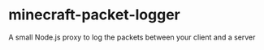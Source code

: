 # minecraft-packet-logger
 A small Node.js proxy to log the packets between your client and a server
